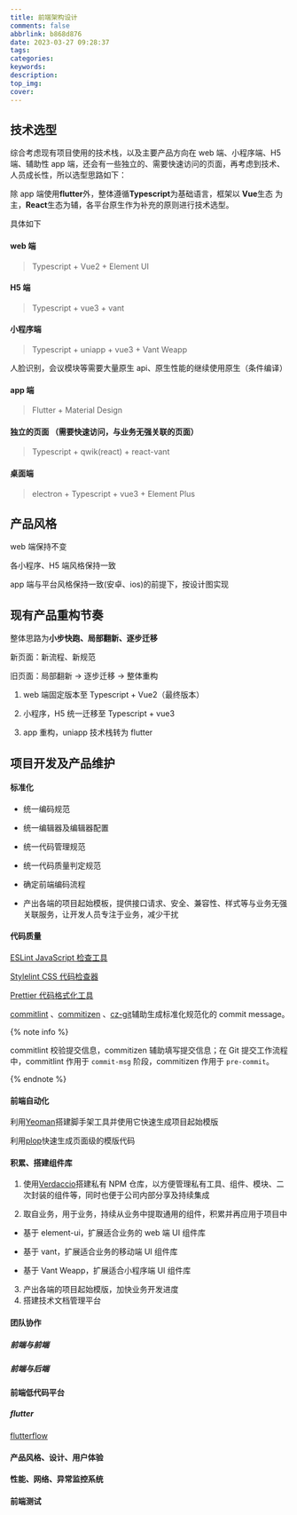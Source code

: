 ```yaml
---
title: 前端架构设计
comments: false
abbrlink: b868d876
date: 2023-03-27 09:28:37
tags:
categories:
keywords:
description:
top_img:
cover:
---
```


## 技术选型

综合考虑现有项目使用的技术栈，以及主要产品方向在 web 端、小程序端、H5 端、辅助性 app 端，还会有一些独立的、需要快速访问的页面，再考虑到技术、人员成长性，所以选型思路如下：

除 app 端使用**flutter**外，整体遵循**Typescript**为基础语言，框架以 **Vue**生态 为主，**React**生态为辅，各平台原生作为补充的原则进行技术选型。

具体如下

#### web 端

> Typescript + Vue2 + Element UI

#### H5 端

> Typescript + vue3 + vant

#### 小程序端

> Typescript + uniapp + vue3 + Vant Weapp

人脸识别，会议模块等需要大量原生 api、原生性能的继续使用原生（条件编译）

#### app 端

> Flutter + Material Design

#### 独立的页面 （需要快速访问，与业务无强关联的页面）

> Typescript + qwik(react) + react-vant

#### 桌面端

> electron + Typescript + vue3 + Element Plus

## 产品风格

web 端保持不变

各小程序、H5 端风格保持一致

app 端与平台风格保持一致(安卓、ios)的前提下，按设计图实现

## 现有产品重构节奏

整体思路为**小步快跑、局部翻新、逐步迁移**

新页面：新流程、新规范

旧页面：局部翻新 -> 逐步迁移 -> 整体重构

1. web 端固定版本至 Typescript + Vue2（最终版本）

2. 小程序，H5 统一迁移至 Typescript + vue3

3. app 重构，uniapp 技术栈转为 flutter

## 项目开发及产品维护

#### 标准化

- 统一编码规范
- 统一编辑器及编辑器配置
- 统一代码管理规范
- 统一代码质量判定规范
- 确定前端编码流程

- 产出各端的项目起始模板，提供接口请求、安全、兼容性、样式等与业务无强关联服务，让开发人员专注于业务，减少干扰

#### 代码质量

[ESLint JavaScript 检查工具](https://eslint.org/)

[Stylelint CSS 代码检查器](https://stylelint.io/)

[Prettier 代码格式化工具](https://www.prettier.cn/)

[commitlint](https://commitlint.js.org/#/) 、[commitizen](http://commitizen.github.io/cz-cli/) 、[cz-git](https://cz-git.qbb.sh/zh/)辅助生成标准化规范化的 commit message。

{% note info %}

commitlint 校验提交信息，commitizen 辅助填写提交信息；在 Git 提交工作流程中，commitlint 作用于 `commit-msg` 阶段，commitizen 作用于 `pre-commit`。

{% endnote %}

#### 前端自动化

利用[Yeoman](https://yeoman.io/)搭建脚手架工具并使用它快速生成项目起始模版

利用[plop](https://plopjs.com/)快速生成页面级的模版代码

#### 积累、搭建组件库

1. 使用[Verdaccio](https://verdaccio.org/zh-cn/)搭建私有 NPM 仓库，以方便管理私有工具、组件、模块、二次封装的组件等，同时也便于公司内部分享及持续集成

2. 取自业务，用于业务，持续从业务中提取通用的组件，积累并再应用于项目中

- 基于 element-ui，扩展适合业务的 web 端 UI 组件库

- 基于 vant，扩展适合业务的移动端 UI 组件库

- 基于 Vant Weapp，扩展适合小程序端 UI 组件库

3. 产出各端的项目起始模版，加快业务开发进度
4. 搭建技术文档管理平台

#### 团队协作

##### 前端与前端

##### 前端与后端

#### 前端低代码平台

##### flutter

[flutterflow](https://flutterflow.io/)

#### 产品风格、设计、用户体验

#### 性能、网络、异常监控系统

#### 前端测试
